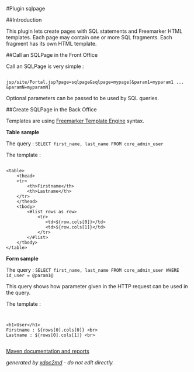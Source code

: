 
#Plugin sqlpage

##Introduction

This plugin lets create pages with SQL statements and Freemarker HTML templates. Each page may contain one or more SQL fragments. Each fragment has its own HTML template.

##Call an SQLPage in the Front Office

Call an SQLPage is very simple :

```

jsp/site/Portal.jsp?page=sqlpage&sqlpage=mypage[&param1=myparam1 ... &paramN=myparamN]

```

Optional parameters can be passed to be used by SQL queries.

##Create SQLPage in the Back Office

Templates are using [Freemarker Template Engine](http://freemarker.org) syntax.

 **Table sample** 

The query : `SELECT first_name, last_name FROM core_admin_user` 

The template :

```

<table>
    <thead>
    <tr>
        <th>Firstname</th>
        <th>Lastname</th>
    </tr>
    </thead>
    <tbody>
        <#list rows as row>
            <tr>
               <td>${row.cols[0]}</td>
               <td>${row.cols[1]}</td>
            </tr>
        </#list>
    </tbody>
</table>

```

 **Form sample** 

The query : `SELECT first_name, last_name FROM core_admin_user WHERE id_user = @param1@` 

This query shows how parameter given in the HTTP request can be used in the query.

The template :

```


<h1>User</h1>
Firstname : ${rows[0].cols[0]} <br>
Lastname : ${rows[0].cols[1]} <br>                        


```


[Maven documentation and reports](http://dev.lutece.paris.fr/plugins/plugin-sqlpage/)



 *generated by [xdoc2md](https://github.com/lutece-platform/tools-maven-xdoc2md-plugin) - do not edit directly.*